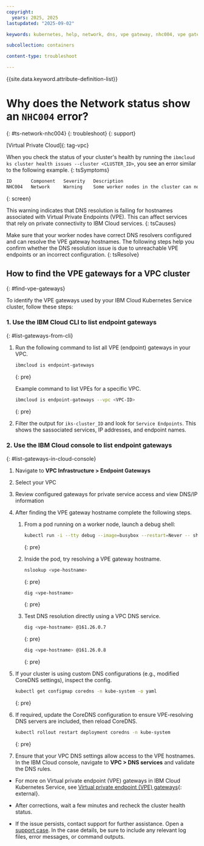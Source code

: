 ```yaml
---
copyright: 
  years: 2025, 2025
lastupdated: "2025-09-02"

keywords: kubernetes, help, network, dns, vpe gateway, nhc004, vpe gateway hostname resolution

subcollection: containers

content-type: troubleshoot

---
```


{{site.data.keyword.attribute-definition-list}}

# Why does the Network status show an `NHC004` error?
{: #ts-network-nhc004}
{: troubleshoot}
{: support}

[Virtual Private Cloud]{: tag-vpc}

When you check the status of your cluster's health by running the `ibmcloud ks cluster health issues --cluster <CLUSTER_ID>`, you see an error similar to the following example.
{: tsSymptoms}

```sh
ID       Component   Severity   Description
NHC004   Network     Warning    Some worker nodes in the cluster can not resolve VPE gateway hostnames.
```
{: screen}

This warning indicates that DNS resolution is failing for hostnames associated with Virtual Private Endpoints (VPE). This can affect services that rely on private connectivity to IBM Cloud services.
{: tsCauses}

Make sure that your worker nodes have correct DNS resolvers configured and can resolve the VPE gateway hostnames. The following steps help you confirm whether the DNS resolution issue is due to unreachable VPE endpoints or an incorrect configuration.
{: tsResolve}

## How to find the VPE gateways for a VPC cluster
{: #find-vpe-gateways}

To identify the VPE gateways used by your IBM Cloud Kubernetes Service cluster, follow these steps:

### 1. Use the IBM Cloud CLI to list endpoint gateways
{: #list-gateways-from-cli}

1. Run the following command to list all VPE (endpoint) gateways in your VPC.

    ```sh
    ibmcloud is endpoint-gateways
    ```
    {: pre}
    
    Example command to list VPEs for a specific VPC.

    ```sh
    ibmcloud is endpoint-gateways --vpc <VPC-ID>
    ```
    {: pre}

1. Filter the output for `iks-cluster_ID` and look for `Service Endpoints`. This shows the sassociated services, IP addresses, and endpoint names.


### 2. Use the IBM Cloud console to list endpoint gateways
{: #list-gateways-in-cloud-console}

1. Navigate to **VPC Infrastructure > Endpoint Gateways**
1. Select your VPC
1. Review configured gateways for private service access and view DNS/IP information

1. After finding the VPE gateway hostname complete the following steps.

    1. From a pod running on a worker node, launch a debug shell:
        ```sh
        kubectl run -i --tty debug --image=busybox --restart=Never -- sh
        ```
        {: pre}

    1. Inside the pod, try resolving a VPE gateway hostname.
        ```sh
        nslookup <vpe-hostname>
        ```
        {: pre}

        ```sh
        dig <vpe-hostname>
        ```
        {: pre}

    1. Test DNS resolution directly using a VPC DNS service.
        ```sh
        dig <vpe-hostname> @161.26.0.7
        ```
        {: pre}


        ```sh
        dig <vpe-hostname> @161.26.0.8
        ```
        {: pre}

1. If your cluster is using custom DNS configurations (e.g., modified CoreDNS settings), inspect the config.
    ```sh
    kubectl get configmap coredns -n kube-system -o yaml
    ```
    {: pre}

1. If required, update the CoreDNS configuration to ensure VPE-resolving DNS servers are included, then reload CoreDNS.
    ```sh
    kubectl rollout restart deployment coredns -n kube-system
    ```
    {: pre}

1. Ensure that your VPC DNS settings allow access to the VPE hostnames. In the IBM Cloud console, navigate to **VPC > DNS services** and validate the DNS rules.

- For more on Virtual private endpoint (VPE) gateways in IBM Cloud Kubernetes Service, see [Virtual private endpoint (VPE) gateways](https://cloud.ibm.com/docs/containers?topic=containers-vpc-security-group-reference#sbd-managed-vpe-gateways){: external}.

- After corrections, wait a few minutes and recheck the cluster health status.

- If the issue persists, contact support for further assistance. Open a [support case](/docs/account?topic=account-using-avatar). In the case details, be sure to include any relevant log files, error messages, or command outputs.

